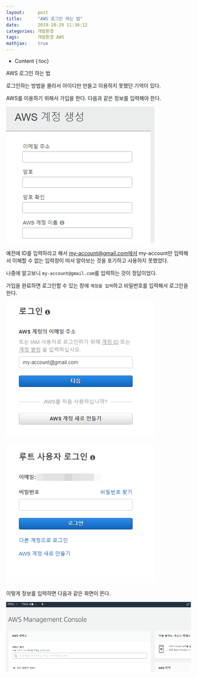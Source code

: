 ```yaml
---
layout:     post
title:      "AWS 로그인 하는 법"
date:       2019-10-29 11:30:12
categories: 개발환경
tags:       개발환경 AWS
mathjax:    true
---
```


* Content
{:toc}

AWS 로그인 하는 법



로그인하는 방법을 몰라서 아이디만 만들고 이용하지 못했던 기억이 있다.

AWS를 이용하기 위해서 가입을 한다. 다음과 같은 정보를 입력해야 한다.

![](/img-in-posts/AWS-로그인-하는-법-1.png)

예전에 ID를 입력하라고 해서 my-account@gmail.com에서 my-account만 입력해서 이해할 수 없는 입력창이 떠서 알아보는 것을 포기하고 사용하지 못했었다.

나중에 알고보니 `my-account@gmail.com`를 입력하는 것이 정답이었다.

가입을 완료하면 로그인할 수 있는 창에 `계정을 입력`하고 비밀번호를 입력해서 로그인을 한다.

![](/img-in-posts/AWS-로그인-하는-법-2.png)

![](/img-in-posts/AWS-로그인-하는-법-3.png)

이렇게 정보를 입력하면 다음과 같은 화면이 뜬다.

![](/img-in-posts/AWS-로그인-하는-법-4.png)

